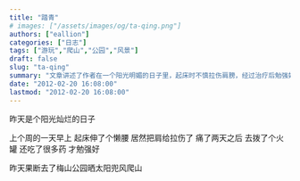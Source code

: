 ```yaml
---
title: "踏青"
# images: ["/assets/images/og/ta-qing.png"]
authors: ["eallion"]
categories: ["日志"]
tags: ["游玩","爬山","公园","风景"]
draft: false
slug: "ta-qing"
summary: "文章讲述了作者在一个阳光明媚的日子里，起床时不慎拉伤肩膀，经过治疗后勉强好转。然后作者决定去梅山公园晒太阳、散步和爬山。"
date: "2012-02-20 16:08:00"
lastmod: "2012-02-20 16:08:00"
---
```


昨天是个阳光灿烂的日子

上个周的一天早上
起床伸了个懒腰
居然把肩给拉伤了
痛了两天之后
去拨了个火罐
还吃了很多药
才勉强好

昨天果断去了梅山公园晒太阳兜风爬山
